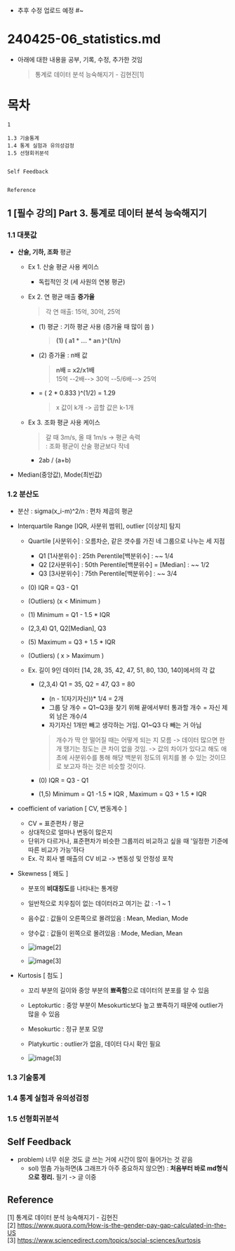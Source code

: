 - 추후 수정 업로드 예정 #~

# 240425-06_statistics.md
- 아래에 대한 내용을 공부, 기록, 수정, 추가한 것임
  > 통계로 데이터 분석 능숙해지기 - 김현진[1]
  > 

# 목차
```
1

1.3 기술통계
1.4 통계 실험과 유의성검정
1.5 선형회귀분석


Self Feedback   


Reference
```


## 1 [필수 강의] Part 3. 통계로 데이터 분석 능숙해지기
### 1.1 대푯값
- **산술, 기하, 조화** 평균
  + Ex 1. 산술 평균 사용 케이스
    - 독립적인 것 (세 사원의 연봉 평균)
 
  + Ex 2. 연 평균 매출 **증가율**   
    > 각 연 매출: 15억, 30억, 25억 

    - (1) 평균 : 기하 평균 사용 (증가율 때 많이 씀 )
      > **(1) ( a1 * ... * an )^(1/n)** 
    - (2) 증가율 : n배 값
      > **n배 = x2/x1배**  
      > 15억 --2배--> 30억 --5/6배--> 25억
    - = ( 2 * 0.833 )^(1/2) = 1.29 
      > x 값이 k개 -> 곱할 값은 k-1개  

  + Ex 3. 조화 평균 사용 케이스
    > 갈 때 3m/s, 올 때 1m/s -> 평균 속력   
    > : 조화 평균이 산술 평균보다 작네

    - 2ab / (a+b)

- Median(중앙값), Mode(최빈값)

### 1.2 분산도
- 분산 : sigma(x_i-m)^2/n : 편차 제곱의 평균

- Interquartile Range [IQR, 사분위 범위], outlier [이상치] 탐지

  + Quartile [사분위수] : 오름차순, 같은 갯수를 가진 네 그룹으로 나누는 세 지점
    - Q1 [1사분위수] : 25th Perentile[백분위수] : ~~ 1/4
    - Q2 [2사분위수] : 50th Perentile[백분위수] = [Median] : ~~ 1/2
    - Q3 [3사분위수] : 75th Perentile[백분위수] : ~~ 3/4
  + (0) IQR = Q3 - Q1

  + (Outliers) (x < Minimum )  
  + (1) Minimum = Q1 - 1.5 * IQR
  + (2,3,4) Q1, Q2[Median], Q3
  + (5) Maximum = Q3 + 1.5 * IQR
  + (Outliers) ( x > Maximum )

  + Ex. 길이 9인 데이터 [14, 28, 35, 42, 47, 51, 80, 130, 140]에서의 각 값
    -  (2,3,4) Q1 = 35, Q2 = 47, Q3 = 80 
       + (n - 1(자기자신))* 1/4 = 2개
       + 그룹 당 개수 = Q1~Q3을 찾기 위해 끝에서부터 통과할 개수 = 자신 제외 남은 개수/4 
       + 자기자신 1개만 빼고 생각하는 거임. Q1~Q3 다 빼는 거 아님  
         
       > 개수가 딱 안 떨어질 때는 어떻게 되는 지 모름 -> 데이터 많으면 한 개 땡기는 정도는 큰 차이 없을 것임. -> 값의 차이가 있다고 해도 애초에 사분위수를 통해 해당 백분위 정도의 위치를 볼 수 있는 것이므로 보고자 하는 것은 비슷할 것이다.
    - (0) IQR = Q3 - Q1 
    - (1,5) Minimum = Q1 -1.5 * IQR , Maximum = Q3 + 1.5 * IQR  
    

- coefficient of variation [ CV, 변동계수 ]
  + CV = 표준편차 / 평균
  + 상대적으로 얼마나 변동이 많은지
  + 단위가 다르거나, 표준편차가 비슷한 그룹끼리 비교하고 싶을 때 '일정한 기준에 따른 비교가 가능'하다
  + Ex. 각 회사 별 매출의 CV 비교 -> 변동성 및 안정성 포착

  
- Skewness [ 왜도 ]
  + 분포의 **비대칭도**를 나타내는 통계량
  + 일반적으로 치우침이 없는 데이터라고 여기는 값 : -1 ~ 1

  + 음수값 : 값들이 오른쪽으로 몰려있음 : Mean, Median, Mode
  + 양수값 : 값들이 왼쪽으로 몰려있음 : Mode, Median, Mean
  + ![image](https://github.com/journeythrunrun/journeythrunrun/assets/164328543/f278110e-cc88-4645-b059-9dbfbd99b5f8)[2]
  + ![image](https://github.com/journeythrunrun/journeythrunrun/assets/164328543/b5c0c387-78f0-4535-965b-5712d6b83bad)[3]

- Kurtosis [ 첨도 ]
  + 꼬리 부분의 길이와 중앙 부분의 **뾰족함**으로 데이터의 분포를 알 수 있음

  + Leptokurtic : 중앙 부분이 Mesokurtic보다 높고 뾰족하기 때문에 outlier가 많을 수 있음
  + Mesokurtic : 정규 분포 모양
  + Platykurtic : outlier가 없음, 데이터 다시 확인 필요

  + ![image](https://github.com/journeythrunrun/journeythrunrun/assets/164328543/ac41f725-9624-405b-a789-473444a3c4cc)[3]




### 1.3 기술통계


### 1.4 통계 실험과 유의성검정


### 1.5 선형회귀분석


## Self Feedback   
- problem) 너무 쉬운 것도 글 쓰는 거에 시간이 많이 들어가는 것 같음
  + sol) 멈춤 가능하면(& 그래프가 아주 중요하지 않으면) : **처음부터 바로 md형식으로 정리.** 필기 -> 글 이중

## Reference
[1] 통계로 데이터 분석 능숙해지기 - 김현진  
[2] https://www.quora.com/How-is-the-gender-pay-gap-calculated-in-the-US  
[3] https://www.sciencedirect.com/topics/social-sciences/kurtosis  

